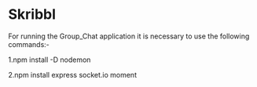 # Skribbl
For running the Group_Chat application it is necessary to use the following commands:-

1.npm install -D nodemon

2.npm install express socket.io moment
